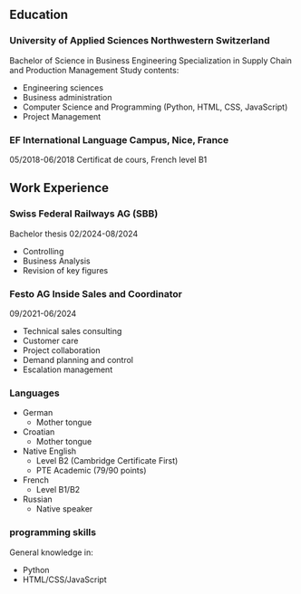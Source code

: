 ## Education
### University of Applied Sciences Northwestern Switzerland
Bachelor of Science in Business Engineering
Specialization in Supply Chain and Production Management
Study contents:
- Engineering sciences
- Business administration
- Computer Science and Programming (Python, HTML, CSS, JavaScript)
- Project Management

### EF International Language Campus, Nice, France
05/2018-06/2018
Certificat de cours, French level B1

## Work Experience
### Swiss Federal Railways AG (SBB) 
Bachelor thesis
02/2024-08/2024
- Controlling
- Business Analysis
- Revision of key figures

### Festo AG Inside Sales and Coordinator
09/2021-06/2024
- Technical sales consulting
- Customer care
- Project collaboration
- Demand planning and control
- Escalation management

### Languages
- German 
  - Mother tongue
- Croatian
  - Mother tongue
- Native English 
  - Level B2 (Cambridge Certificate First)
  - PTE Academic (79/90 points)
- French
  - Level B1/B2
- Russian
  - Native speaker

### programming skills
General knowledge in:
- Python 
- HTML/CSS/JavaScript
